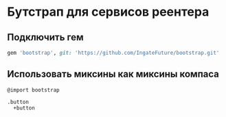 # Бутстрап для сервисов реентера

## Подключить гем

```ruby
gem 'bootstrap', git: 'https://github.com/IngateFuture/bootstrap.git'
```

## Использовать миксины как миксины компаса

```
@import bootstrap

.button
  +button
```
